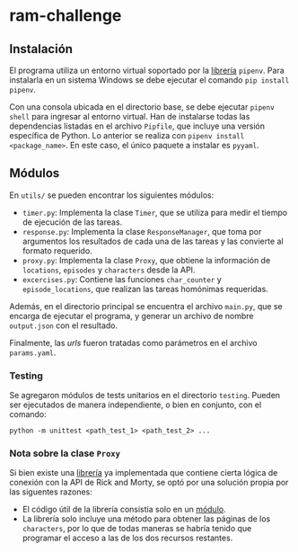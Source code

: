 # ram-challenge

## Instalación
El programa utiliza un entorno virtual soportado por la [librería](https://pipenv-es.readthedocs.io/es/latest/) `pipenv`. Para instalarla en un sistema Windows se debe ejecutar el comando `pip install pipenv`.

Con una consola ubicada en el directorio base, se debe ejecutar `pipenv shell` para ingresar al entorno virtual. Han de instalarse todas las dependencias listadas en el archivo `Pipfile`, que incluye una versión específica de Python. Lo anterior se realiza con `pipenv install <package_name>`. En este caso, el único paquete a instalar es `pyyaml`.

## Módulos
En `utils/` se pueden encontrar los siguientes módulos:
- `timer.py`: Implementa la clase `Timer`, que se utiliza para medir el tiempo de ejecución de las tareas.
- `response.py`: Implementa la clase `ResponseManager`, que toma por argumentos los resultados de cada una de las tareas y las convierte al formato requerido.
- `proxy.py`: Implementa la clase `Proxy`, que obtiene la información de `locations`, `episodes` y `characters` desde la API.
- `excercises.py`: Contiene las funciones `char_counter` y `episode_locations`, que realizan las tareas homónimas requeridas.

Además, en el directorio principal se encuentra el archivo `main.py`, que se encarga de ejecutar el programa, y generar un archivo de nombre `output.json` con el resultado.

Finalmente, las *urls* fueron tratadas como parámetros en el archivo `params.yaml`.

### Testing
Se agregaron módulos de tests unitarios en el directorio `testing`. Pueden ser ejecutados de manera independiente, o bien en conjunto, con el comando:

`python -m unittest <path_test_1> <path_test_2> ...`

### Nota sobre la clase `Proxy`
Si bien existe una [librería](https://rickandmortyapi.com/documentation/#python) ya implementada que contiene cierta lógica de conexión con la API de Rick and Morty, se optó por una solución propia por las siguentes razones:
- El código útil de la librería consistía solo en un [módulo](https://github.com/curiousrohan/ramapi/blob/master/ramapi/ramapi.py).
- La librería solo incluye una método para obtener las páginas de los `characters`, por lo que de todas maneras se habría tenido que programar el acceso a las de los dos recursos restantes.
